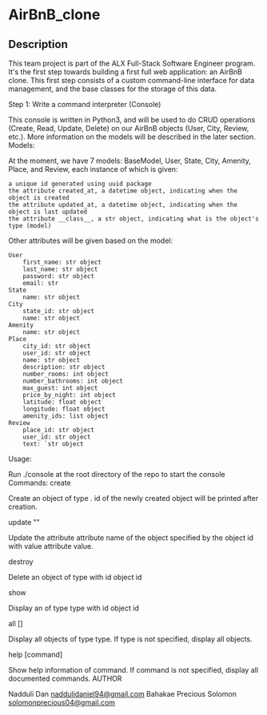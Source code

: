 # AirBnB_clone

## Description

This team project is part of the ALX Full-Stack Software Engineer program. It's the first step towards building a first full web application: an AirBnB clone. This first step consists of a custom command-line interface for data management, and the base classes for the storage of this data.

Step 1: Write a command interpreter (Console)

This console is written in Python3, and will be used to do CRUD operations (Create, Read, Update, Delete) on our AirBnB objects (User, City, Review, etc.). More information on the models will be described in the later section.
Models:

At the moment, we have 7 models: BaseModel, User, State, City, Amenity, Place, and Review, each instance of which is given:

    a unique id generated using uuid package
    the attribute created_at, a datetime object, indicating when the object is created
    the attribute updated_at, a datetime object, indicating when the object is last updated
    the attribute __class__, a str object, indicating what is the object's type (model)

Other attributes will be given based on the model:

    User
        first_name: str object
        last_name: str object
        password: str object
        email: str
    State
        name: str object
    City
        state_id: str object
        name: str object
    Amenity
        name: str object
    Place
        city_id: str object
        user_id: str object
        name: str object
        description: str object
        number_rooms: int object
        number_bathrooms: int object
        max_guest: int object
        price_by_night: int object
        latitude: float object
        longitude: float object
        amenity_ids: list object
    Review
        place_id: str object
        user_id: str object
        text: `str object

Usage:

Run ./console at the root directory of the repo to start the console
Commands:
create <type>

Create an object of type <type>. id of the newly created object will be printed after creation.

update <type of the object> <object id> <attribute name> "<attribute value>"

Update the attribute attribute name of the object specified by the object id with value attribute value.

destroy <type> <object id>

Delete an object of type with id object id

show <type> <object id>

Display an of type type with id object id

all [<type>]

Display all objects of type type. If type is not specified, display all objects.

help [command]

Show help information of command. If command is not specified, display all documented commands.
AUTHOR

Nadduli Dan naddulidaniel94@gmail.com
Bahakae Precious Solomon solomonprecious04@gmail.com